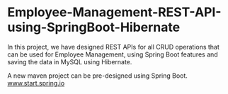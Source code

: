 # Employee-Management-REST-API-using-SpringBoot-Hibernate
In this project, we have designed REST APIs for all CRUD operations that can be used for Employee Management, using Spring Boot features and saving the data in MySQL using Hibernate.

A new maven project can be pre-designed using Spring Boot. www.start.spring.io
